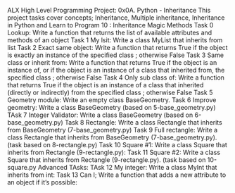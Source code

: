 ALX High Level Programming Project: 0x0A. Python - Inheritance
This project tasks cover concepts; Inheritance, Multiple inheritance, Inheritance in Python and
Learn to Program 10 : Inheritance Magic Methods
Task 0 Lookup: Write a function that returns the list of available attributes and methods of an object
Task 1 My lsit: Write a class MyList that inherits from list
Task 2 Exact same object: Write a function that returns True if the object is exactly
	an instance of the specified class ; otherwise False
Task 3 Same class or inherit from: Write a function that returns True if the object is an instance of, 
	or if the object is an instance of a class that inherited from, the specified class ; otherwise False
Task 4 Only sub class of: Write a function that returns True if the object is an instance of a class
	that inherited (directly or indirectly) from the specified class ; otherwise False
Task 5 Geometry module: Write an empty class BaseGeometry.
Task 6 Improve geometry: Write a class BaseGeometry (based on 5-base_geometry.py)
TAsk 7 Integer Validator: Write a class BaseGeometry (based on 6-base_geometry.py)
Task 8 Rectangle: Write a class Rectangle that inherits from BaseGeometry (7-base_geometry.py)
Task 9 Full rectangle: Write a class Rectangle that inherits from BaseGeometry (7-base_geometry.py). (task based on 8-rectangle.py)
Task 10 Square #1: Write a class Square that inherits from Rectangle (9-rectangle.py):
Task 11 Square #2: Write a class Square that inherits from Rectangle (9-rectangle.py). (task based on 10-square.py
Advanced TAsks:
TAsk 12 My integer: Write a class MyInt that inherits from int:
Task 13 Can I; Write a function that adds a new attribute to an object if it’s possible:
